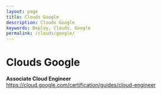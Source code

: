 ```yaml
---
layout: page
title: Clouds Google
description: Clouds Google
keywords: Deploy, Clouds, Google
permalink: /clouds/google/
---
```


# Clouds Google

**Associate Cloud Engineer**  
https://cloud.google.com/certification/guides/cloud-engineer
